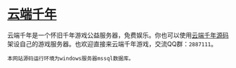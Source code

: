 # [云端千年](https://1000y.gameivy.com)

云端千年是一个怀旧千年游戏公益服务器，免费娱乐。你也可以使用[云端千年源码](https://github.com/oiuv/1000y)架设自己的游戏服务器。也欢迎直接来云端千年游戏，交流QQ群：`2887111`。

    本网站源码运行环境为windows服务器mssql数据库。
    